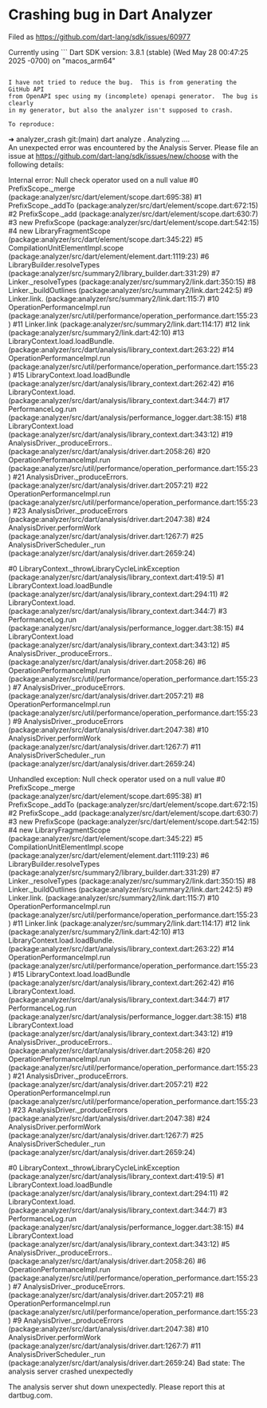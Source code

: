 # Crashing bug in Dart Analyzer

Filed as https://github.com/dart-lang/sdk/issues/60977

Currently using ```
Dart SDK version: 3.8.1 (stable) (Wed May 28 00:47:25 2025 -0700) on "macos_arm64"
```

I have not tried to reduce the bug.  This is from generating the GitHub API
from OpenAPI spec using my (incomplete) openapi generator.  The bug is clearly
in my generator, but also the analyzer isn't supposed to crash.

To reproduce:

```
➜  analyzer_crash git:(main) dart analyze .
Analyzing ....                          
An unexpected error was encountered by the Analysis Server.
Please file an issue at https://github.com/dart-lang/sdk/issues/new/choose with the following details:

Internal error: Null check operator used on a null value
#0      PrefixScope._merge (package:analyzer/src/dart/element/scope.dart:695:38)
#1      PrefixScope._addTo (package:analyzer/src/dart/element/scope.dart:672:15)
#2      PrefixScope._add (package:analyzer/src/dart/element/scope.dart:630:7)
#3      new PrefixScope (package:analyzer/src/dart/element/scope.dart:542:15)
#4      new LibraryFragmentScope (package:analyzer/src/dart/element/scope.dart:345:22)
#5      CompilationUnitElementImpl.scope (package:analyzer/src/dart/element/element.dart:1119:23)
#6      LibraryBuilder.resolveTypes (package:analyzer/src/summary2/library_builder.dart:331:29)
#7      Linker._resolveTypes (package:analyzer/src/summary2/link.dart:350:15)
#8      Linker._buildOutlines (package:analyzer/src/summary2/link.dart:242:5)
#9      Linker.link.<anonymous closure> (package:analyzer/src/summary2/link.dart:115:7)
#10     OperationPerformanceImpl.run (package:analyzer/src/util/performance/operation_performance.dart:155:23)
#11     Linker.link (package:analyzer/src/summary2/link.dart:114:17)
#12     link (package:analyzer/src/summary2/link.dart:42:10)
#13     LibraryContext.load.loadBundle.<anonymous closure> (package:analyzer/src/dart/analysis/library_context.dart:263:22)
#14     OperationPerformanceImpl.run (package:analyzer/src/util/performance/operation_performance.dart:155:23)
#15     LibraryContext.load.loadBundle (package:analyzer/src/dart/analysis/library_context.dart:262:42)
#16     LibraryContext.load.<anonymous closure> (package:analyzer/src/dart/analysis/library_context.dart:344:7)
#17     PerformanceLog.run (package:analyzer/src/dart/analysis/performance_logger.dart:38:15)
#18     LibraryContext.load (package:analyzer/src/dart/analysis/library_context.dart:343:12)
#19     AnalysisDriver._produceErrors.<anonymous closure>.<anonymous closure> (package:analyzer/src/dart/analysis/driver.dart:2058:26)
#20     OperationPerformanceImpl.run (package:analyzer/src/util/performance/operation_performance.dart:155:23)
#21     AnalysisDriver._produceErrors.<anonymous closure> (package:analyzer/src/dart/analysis/driver.dart:2057:21)
#22     OperationPerformanceImpl.run (package:analyzer/src/util/performance/operation_performance.dart:155:23)
#23     AnalysisDriver._produceErrors (package:analyzer/src/dart/analysis/driver.dart:2047:38)
#24     AnalysisDriver.performWork (package:analyzer/src/dart/analysis/driver.dart:1267:7)
#25     AnalysisDriverScheduler._run (package:analyzer/src/dart/analysis/driver.dart:2659:24)
<asynchronous suspension>


#0      LibraryContext._throwLibraryCycleLinkException (package:analyzer/src/dart/analysis/library_context.dart:419:5)
#1      LibraryContext.load.loadBundle (package:analyzer/src/dart/analysis/library_context.dart:294:11)
#2      LibraryContext.load.<anonymous closure> (package:analyzer/src/dart/analysis/library_context.dart:344:7)
#3      PerformanceLog.run (package:analyzer/src/dart/analysis/performance_logger.dart:38:15)
#4      LibraryContext.load (package:analyzer/src/dart/analysis/library_context.dart:343:12)
#5      AnalysisDriver._produceErrors.<anonymous closure>.<anonymous closure> (package:analyzer/src/dart/analysis/driver.dart:2058:26)
#6      OperationPerformanceImpl.run (package:analyzer/src/util/performance/operation_performance.dart:155:23)
#7      AnalysisDriver._produceErrors.<anonymous closure> (package:analyzer/src/dart/analysis/driver.dart:2057:21)
#8      OperationPerformanceImpl.run (package:analyzer/src/util/performance/operation_performance.dart:155:23)
#9      AnalysisDriver._produceErrors (package:analyzer/src/dart/analysis/driver.dart:2047:38)
#10     AnalysisDriver.performWork (package:analyzer/src/dart/analysis/driver.dart:1267:7)
#11     AnalysisDriverScheduler._run (package:analyzer/src/dart/analysis/driver.dart:2659:24)
<asynchronous suspension>

Unhandled exception:
Null check operator used on a null value
#0      PrefixScope._merge (package:analyzer/src/dart/element/scope.dart:695:38)
#1      PrefixScope._addTo (package:analyzer/src/dart/element/scope.dart:672:15)
#2      PrefixScope._add (package:analyzer/src/dart/element/scope.dart:630:7)
#3      new PrefixScope (package:analyzer/src/dart/element/scope.dart:542:15)
#4      new LibraryFragmentScope (package:analyzer/src/dart/element/scope.dart:345:22)
#5      CompilationUnitElementImpl.scope (package:analyzer/src/dart/element/element.dart:1119:23)
#6      LibraryBuilder.resolveTypes (package:analyzer/src/summary2/library_builder.dart:331:29)
#7      Linker._resolveTypes (package:analyzer/src/summary2/link.dart:350:15)
#8      Linker._buildOutlines (package:analyzer/src/summary2/link.dart:242:5)
#9      Linker.link.<anonymous closure> (package:analyzer/src/summary2/link.dart:115:7)
#10     OperationPerformanceImpl.run (package:analyzer/src/util/performance/operation_performance.dart:155:23)
#11     Linker.link (package:analyzer/src/summary2/link.dart:114:17)
#12     link (package:analyzer/src/summary2/link.dart:42:10)
#13     LibraryContext.load.loadBundle.<anonymous closure> (package:analyzer/src/dart/analysis/library_context.dart:263:22)
#14     OperationPerformanceImpl.run (package:analyzer/src/util/performance/operation_performance.dart:155:23)
#15     LibraryContext.load.loadBundle (package:analyzer/src/dart/analysis/library_context.dart:262:42)
#16     LibraryContext.load.<anonymous closure> (package:analyzer/src/dart/analysis/library_context.dart:344:7)
#17     PerformanceLog.run (package:analyzer/src/dart/analysis/performance_logger.dart:38:15)
#18     LibraryContext.load (package:analyzer/src/dart/analysis/library_context.dart:343:12)
#19     AnalysisDriver._produceErrors.<anonymous closure>.<anonymous closure> (package:analyzer/src/dart/analysis/driver.dart:2058:26)
#20     OperationPerformanceImpl.run (package:analyzer/src/util/performance/operation_performance.dart:155:23)
#21     AnalysisDriver._produceErrors.<anonymous closure> (package:analyzer/src/dart/analysis/driver.dart:2057:21)
#22     OperationPerformanceImpl.run (package:analyzer/src/util/performance/operation_performance.dart:155:23)
#23     AnalysisDriver._produceErrors (package:analyzer/src/dart/analysis/driver.dart:2047:38)
#24     AnalysisDriver.performWork (package:analyzer/src/dart/analysis/driver.dart:1267:7)
#25     AnalysisDriverScheduler._run (package:analyzer/src/dart/analysis/driver.dart:2659:24)
<asynchronous suspension>


#0      LibraryContext._throwLibraryCycleLinkException (package:analyzer/src/dart/analysis/library_context.dart:419:5)
#1      LibraryContext.load.loadBundle (package:analyzer/src/dart/analysis/library_context.dart:294:11)
#2      LibraryContext.load.<anonymous closure> (package:analyzer/src/dart/analysis/library_context.dart:344:7)
#3      PerformanceLog.run (package:analyzer/src/dart/analysis/performance_logger.dart:38:15)
#4      LibraryContext.load (package:analyzer/src/dart/analysis/library_context.dart:343:12)
#5      AnalysisDriver._produceErrors.<anonymous closure>.<anonymous closure> (package:analyzer/src/dart/analysis/driver.dart:2058:26)
#6      OperationPerformanceImpl.run (package:analyzer/src/util/performance/operation_performance.dart:155:23)
#7      AnalysisDriver._produceErrors.<anonymous closure> (package:analyzer/src/dart/analysis/driver.dart:2057:21)
#8      OperationPerformanceImpl.run (package:analyzer/src/util/performance/operation_performance.dart:155:23)
#9      AnalysisDriver._produceErrors (package:analyzer/src/dart/analysis/driver.dart:2047:38)
#10     AnalysisDriver.performWork (package:analyzer/src/dart/analysis/driver.dart:1267:7)
#11     AnalysisDriverScheduler._run (package:analyzer/src/dart/analysis/driver.dart:2659:24)
<asynchronous suspension>
Bad state: The analysis server crashed unexpectedly

The analysis server shut down unexpectedly.
Please report this at dartbug.com.
```
